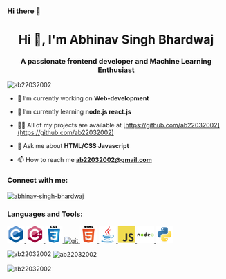 ### Hi there 👋

<h1 align="center">Hi 👋, I'm Abhinav Singh Bhardwaj</h1>
<h3 align="center">A passionate frontend developer and Machine Learning Enthusiast</h3>

<p align="left"> <img src="https://komarev.com/ghpvc/?username=ab22032002&label=Profile%20views&color=0e75b6&style=flat" alt="ab22032002" /> </p>

- 🔭 I’m currently working on **Web-development**

- 🌱 I’m currently learning **node.js react.js**

- 👨‍💻 All of my projects are available at [https://github.com/ab22032002](https://github.com/ab22032002)

- 💬 Ask me about **HTML/CSS Javascript**

- 📫 How to reach me **ab22032002@gmail.com**

<h3 align="left">Connect with me:</h3>
<p align="left">
<a href="https://linkedin.com/in/abhinav-singh-bhardwaj" target="blank"><img align="center" src="https://raw.githubusercontent.com/rahuldkjain/github-profile-readme-generator/master/src/images/icons/Social/linked-in-alt.svg" alt="abhinav-singh-bhardwaj" height="30" width="40" /></a>
</p>

<h3 align="left">Languages and Tools:</h3>
<p align="left"> <a href="https://www.cprogramming.com/" target="_blank" rel="noreferrer"> <img src="https://raw.githubusercontent.com/devicons/devicon/master/icons/c/c-original.svg" alt="c" width="40" height="40"/> </a> <a href="https://www.w3schools.com/cpp/" target="_blank" rel="noreferrer"> <img src="https://raw.githubusercontent.com/devicons/devicon/master/icons/cplusplus/cplusplus-original.svg" alt="cplusplus" width="40" height="40"/> </a> <a href="https://www.w3schools.com/css/" target="_blank" rel="noreferrer"> <img src="https://raw.githubusercontent.com/devicons/devicon/master/icons/css3/css3-original-wordmark.svg" alt="css3" width="40" height="40"/> </a> <a href="https://git-scm.com/" target="_blank" rel="noreferrer"> <img src="https://www.vectorlogo.zone/logos/git-scm/git-scm-icon.svg" alt="git" width="40" height="40"/> </a> <a href="https://www.w3.org/html/" target="_blank" rel="noreferrer"> <img src="https://raw.githubusercontent.com/devicons/devicon/master/icons/html5/html5-original-wordmark.svg" alt="html5" width="40" height="40"/> </a> <a href="https://www.java.com" target="_blank" rel="noreferrer"> <img src="https://raw.githubusercontent.com/devicons/devicon/master/icons/java/java-original.svg" alt="java" width="40" height="40"/> </a> <a href="https://developer.mozilla.org/en-US/docs/Web/JavaScript" target="_blank" rel="noreferrer"> <img src="https://raw.githubusercontent.com/devicons/devicon/master/icons/javascript/javascript-original.svg" alt="javascript" width="40" height="40"/> </a> <a href="https://nodejs.org" target="_blank" rel="noreferrer"> <img src="https://raw.githubusercontent.com/devicons/devicon/master/icons/nodejs/nodejs-original-wordmark.svg" alt="nodejs" width="40" height="40"/> </a> <a href="https://www.python.org" target="_blank" rel="noreferrer"> <img src="https://raw.githubusercontent.com/devicons/devicon/master/icons/python/python-original.svg" alt="python" width="40" height="40"/> </a> </p>

<p><img align="left" src="https://github-readme-stats.vercel.app/api/top-langs?username=ab22032002&show_icons=true&locale=en&layout=compact" alt="ab22032002" /></p>

<p>&nbsp;<img align="center" src="https://github-readme-stats.vercel.app/api?username=ab22032002&show_icons=true&locale=en" alt="ab22032002" /></p>

<p><img align="center" src="https://github-readme-streak-stats.herokuapp.com/?user=ab22032002&" alt="ab22032002" /></p>
